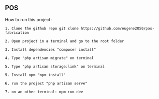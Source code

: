 ## POS

How to run this project:

    1. Clone the github repo git clone https://github.com/eugene2050/pos-fabrication

    2. Open project in a terminal and go to the root folder

    3. Install dependencies "composer install"

    4. Type "php artisan migrate" on terminal

    5. Type "php artisan storage:link" on terminal

    5. Install npm "npm install"

    6. run the project "php artisan serve"

    7. on an other terminal: npm run dev